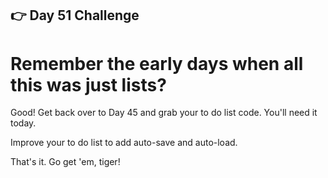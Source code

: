 ## 👉 Day 51 Challenge
# Remember the early days when all this was just lists?

Good! Get back over to Day 45 and grab your to do list code. You'll need it today.

Improve your to do list to add auto-save and auto-load.

That's it. Go get 'em, tiger!
